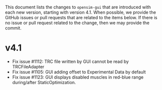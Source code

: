This document lists the changes to `opensim-gui` that are
introduced with each new version, starting with version 4.1. When possible, we provide the
GitHub issues or pull requests that
are related to the items below. If there is no issue or pull
request related to the change, then we may provide the commit.

v4.1
====
- Fix issue #1112: TRC file written by GUI cannot be read by TRCFileAdapter 
- Fix issue #1105: GUI adding offset to Experimental Data by default
- Fix issue #1123: GUI displays disabled muscles in red-blue range during/after StaticOptimization.

